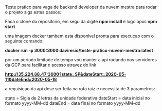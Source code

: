 Teste pratico para vaga de backend developer da nuvem mestra
para rodar o projeto siga estes passos:

Faca o clone do repositorio, em seguida digite  **npm install** e logo apos **npm start**

uma imagem docker tambem esta disponivel pronta para execucao com o seguinte comando:

**docker run -p 3000:3000 daviresio/teste-pratico-nuvem-mestra:latest**


por um periodo limitade de tempo vou manter a api rodando nos servidores da GCP para facilitar o acesso atravez do link

**http://35.224.68.47:3000?state=SP&dateStart=2020-05-11&dateEnd=2020-05-18**



a requisicao da api dese ser feita na rota raiz e necessita de 3 parametros:

state = Sigla de 2 letras da unidade federativa
dateStart = data inicial no formato yyyy-MM-dd
dateEnd = data final no formato yyyy-MM-dd
